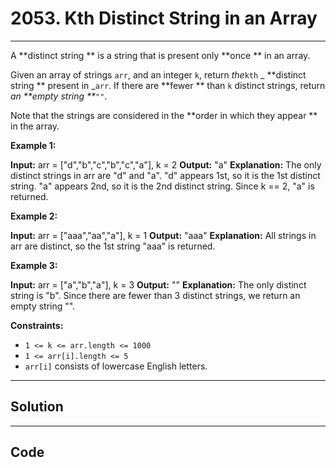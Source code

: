 # 2053. Kth Distinct String in an Array

---

A **distinct string ** is a string that is present only **once ** in an array.

Given an array of strings `arr`, and an integer `k`, return _the_`kth` _ **distinct string ** present in _`arr`. If there are **fewer ** than `k` distinct strings, return _an **empty string **_`""`.

Note that the strings are considered in the **order in which they appear ** in the array.

 

**Example 1:**


**Input:** arr = ["d","b","c","b","c","a"], k = 2
**Output:** "a"
**Explanation:**
The only distinct strings in arr are "d" and "a".
"d" appears 1st, so it is the 1st distinct string.
"a" appears 2nd, so it is the 2nd distinct string.
Since k == 2, "a" is returned. 


**Example 2:**


**Input:** arr = ["aaa","aa","a"], k = 1
**Output:** "aaa"
**Explanation:**
All strings in arr are distinct, so the 1st string "aaa" is returned.


**Example 3:**


**Input:** arr = ["a","b","a"], k = 3
**Output:** ""
**Explanation:**
The only distinct string is "b". Since there are fewer than 3 distinct strings, we return an empty string "".


 

**Constraints:**

  * `1 <= k <= arr.length <= 1000`
  * `1 <= arr[i].length <= 5`
  * `arr[i]` consists of lowercase English letters.

---

## Solution



---

## Code
```python


```